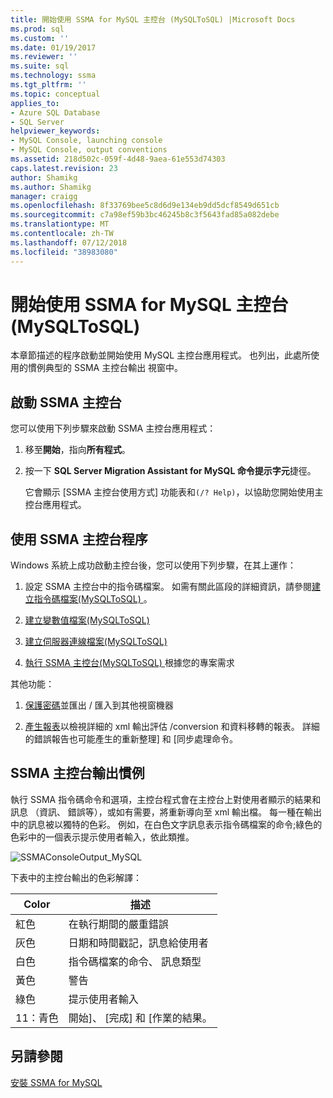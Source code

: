 ```yaml
---
title: 開始使用 SSMA for MySQL 主控台 (MySQLToSQL) |Microsoft Docs
ms.prod: sql
ms.custom: ''
ms.date: 01/19/2017
ms.reviewer: ''
ms.suite: sql
ms.technology: ssma
ms.tgt_pltfrm: ''
ms.topic: conceptual
applies_to:
- Azure SQL Database
- SQL Server
helpviewer_keywords:
- MySQL Console, launching console
- MySQL Console, output conventions
ms.assetid: 218d502c-059f-4d48-9aea-61e553d74303
caps.latest.revision: 23
author: Shamikg
ms.author: Shamikg
manager: craigg
ms.openlocfilehash: 8f33769bee5c8d6d9e134eb9dd5dcf8549d651cb
ms.sourcegitcommit: c7a98ef59b3bc46245b8c3f5643fad85a082debe
ms.translationtype: MT
ms.contentlocale: zh-TW
ms.lasthandoff: 07/12/2018
ms.locfileid: "38983080"
---
```

# <a name="getting-started-with-ssma-for-mysql-console-mysqltosql"></a>開始使用 SSMA for MySQL 主控台 (MySQLToSQL)
本章節描述的程序啟動並開始使用 MySQL 主控台應用程式。 也列出，此處所使用的慣例典型的 SSMA 主控台輸出 視窗中。  
  
## <a name="launching-ssma-console"></a>啟動 SSMA 主控台  
您可以使用下列步驟來啟動 SSMA 主控台應用程式：  
  
1.  移至**開始**，指向**所有程式**。  
  
2.  按一下  **SQL Server Migration Assistant for MySQL 命令提示字元**捷徑。  
  
    它會顯示 [SSMA 主控台使用方式] 功能表和`(/? Help)`，以協助您開始使用主控台應用程式。  
  
## <a name="procedure-for-using-the-ssma-console"></a>使用 SSMA 主控台程序  
Windows 系統上成功啟動主控台後，您可以使用下列步驟，在其上運作：  
  
1.  設定 SSMA 主控台中的指令碼檔案。 如需有關此區段的詳細資訊，請參閱[建立指令碼檔案&#40;MySQLToSQL&#41; ](../../ssma/mysql/creating-script-files-mysqltosql.md) 。  
  
2.  [建立變數值檔案&#40;MySQLToSQL&#41;](../../ssma/mysql/creating-variable-value-files-mysqltosql.md)  
  
3.  [建立伺服器連線檔案&#40;MySQLToSQL&#41;](../../ssma/mysql/creating-the-server-connection-files-mysqltosql.md)  
  
4.  [執行 SSMA 主控台&#40;MySQLToSQL&#41; ](../../ssma/mysql/executing-the-ssma-console-mysqltosql.md)根據您的專案需求  
  
其他功能：  
  
1.  [保護密碼](http://msdn.microsoft.com/4ffbc587-ea3f-49ad-bc42-a654f672325e)並匯出 / 匯入到其他視窗機器  
  
2.  [產生報表](http://msdn.microsoft.com/1c0202e8-546d-4cb3-a37f-1d2e35d53839)以檢視詳細的 xml 輸出評估 /conversion 和資料移轉的報表。 詳細的錯誤報告也可能產生的重新整理] 和 [同步處理命令。  
  
## <a name="ssma-console-output-conventions"></a>SSMA 主控台輸出慣例  
執行 SSMA 指令碼命令和選項，主控台程式會在主控台上對使用者顯示的結果和訊息 （資訊、 錯誤等），或如有需要，將重新導向至 xml 輸出檔。 每一種在輸出中的訊息被以獨特的色彩。 例如，在白色文字訊息表示指令碼檔案的命令;綠色的色彩中的一個表示提示使用者輸入，依此類推。  
  
![SSMAConsoleOutput_MySQL](../../ssma/mysql/media/ssmaconsoleoutput_mysql.jpg "SSMAConsoleOutput_MySQL")  
  
下表中的主控台輸出的色彩解譯：  
  
|Color|描述|  
|---------|---------------|  
|紅色|在執行期間的嚴重錯誤|  
|灰色|日期和時間戳記，訊息給使用者|  
|白色|指令碼檔案的命令、 訊息類型|  
|黃色|警告|  
|綠色|提示使用者輸入|  
|11：青色|開始]、 [完成] 和 [作業的結果。|  
  
## <a name="see-also"></a>另請參閱  
[安裝 SSMA for MySQL](http://msdn.microsoft.com/e89b45bd-59c1-4d23-8bd7-3dafc1947448)  
  
